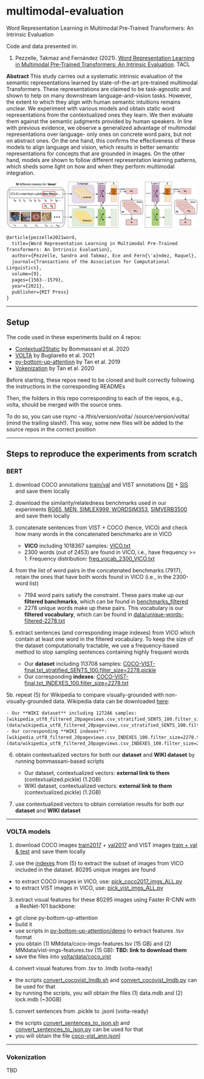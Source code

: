 # multimodal-evaluation
Word Representation Learning in Multimodal Pre-Trained Transformers: An Intrinsic Evaluation



Code and data presented in:

1) Pezzelle, Takmaz and Fernández (2021). [Word Representation Learning in Multimodal Pre-Trained Transformers: An Intrinsic Evaluation](https://direct.mit.edu/tacl/article/doi/10.1162/tacl_a_00443/108935/Word-Representation-Learning-in-Multimodal-Pre). TACL

**Abstract**
This study carries out a systematic intrinsic evaluation of the semantic representations learned by state-of-the-art pre-trained multimodal Transformers. These representations are claimed to be task-agnostic and shown to help on many downstream language-and-vision tasks. However, the extent to which they align with human semantic intuitions remains unclear. We experiment with various models and obtain static word representations from the contextualized ones they learn. We then evaluate them against the semantic judgments provided by human speakers. In line with previous evidence, we observe a generalized advantage of multimodal representations over language- only ones on concrete word pairs, but not on abstract ones. On the one hand, this confirms the effectiveness of these models to align language and vision, which results in better semantic representations for concepts that are grounded in images. On the other hand, models are shown to follow different representation learning patterns, which sheds some light on how and when they perform multimodal integration.

![diagram](mm_tacl_image.png)

```
@article{pezzelle2021word,
  title={Word Representation Learning in Multimodal Pre-Trained Transformers: An Intrinsic Evaluation},
  author={Pezzelle, Sandro and Takmaz, Ece and Fern{\'a}ndez, Raquel},
  journal={Transactions of the Association for Computational Linguistics},
  volume={9},
  pages={1563--1579},
  year={2021},
  publisher={MIT Press}
}
```




***

## Setup

The code used in these experiments build on 4 repos:

- [Contextual2Static](https://github.com/rishibommasani/Contextual2Static) by Bommassani et al. 2020
- [VOLTA](https://github.com/e-bug/volta) by Bugliarello et al. 2021
- [py-bottom-up-attention](https://github.com/airsplay/py-bottom-up-attention) by Tan et al. 2019
- [Vokenization](https://github.com/airsplay/vokenization) by Tan et al. 2020

Before starting, these repos need to be cloned and built correctly following the instructions in the corresponding READMEs

Then, the folders in this repo corresponding to each of the repos, e.g., volta, should be merged with the source ones. 

To do so, you can use rsync -a /this/version/volta/ /source/version/volta/ (mind the trailing slash!). This way, some new files will be added to the source repos in the correct position


***


## Steps to reproduce the experiments from scratch

### BERT

1. download COCO annotations [train/val](http://images.cocodataset.org/annotations/annotations_trainval2017.zip) and VIST annotations [DII](https://visionandlanguage.net/VIST/json_files/description-in-isolation/DII-with-labels.tar.gz) + [SIS](https://visionandlanguage.net/VIST/json_files/story-in-sequence/SIS-with-labels.tar.gz) and save them locally

2. download the similarity/relatedness benchmarks used in our experiments [RG65, MEN, SIMLEX999, WORDSIM353,](https://edatos.consorciomadrono.es/file.xhtml?persistentId=doi:10.21950/AQ1CVX/7DHDQW&version=2.2) [SIMVERB3500](https://github.com/JoonyoungYi/datasets/tree/master/simverb3500) and save them locally

3. concatenate sentences from VIST + COCO (hence, VICO) and check how many words in the concatenated benchmarks are in VICO

	- **VICO** including 1018367 samples: [VICO.txt](data/VICO.txt) 
	- 2300 words (out of 2453) are found in VICO, i.e., have frequency >= 1. Frequency distribution: [freq_vocab_2300_VICO.txt](stats/freq_vocab_2300_VICO.txt)

4. from the list of word pairs in the concatenated benchmarks (7917), retain the ones that have both words found in VICO (i.e., in the 2300-word list)

	- 7194 word pairs satisfy the constraint. These pairs make up our **filtered banchmarks**, which can be found in [benchmarks_filtered](benchmarks_filtered)
	- 2278 unique words make up these pairs. This vocabulary is our **filtered vocabulary**, which can be found in [data/unique-words-filtered-2278.txt](data/unique-words-filtered-2278.txt)

5. extract sentences (and corresponding image indexes) from VICO which contain at least one word in the filtered vocabulary. To keep the size of the dataset computationally tractable, we use a frequency-based method to stop sampling sentences containing highly frequent words

	- Our **dataset** including 113708 samples: [COCO-VIST-final.txt_stratified_SENTS_100.filter_size=2278.pickle](data/COCO-VIST-final.txt_stratified_SENTS_100.filter_size=2278.pickle)
	- Our corresponding **indexes**: [COCO-VIST-final.txt_INDEXES_100.filter_size=2278.txt](data/COCO-VIST-final.txt_INDEXES_100.filter_size=2278.txt)

5b. repeat (5) for Wikipedia to compare visually-grounded with non-visually-grounded data. Wikipedia data can be downloaded [here](https://storage.googleapis.com/lateral-datadumps/wikipedia_utf8_filtered_20pageviews.csv.gz):

	- Our **WIKI dataset** including 127246 samples: [wikipedia_utf8_filtered_20pageviews.csv_stratified_SENTS_100.filter_size=2278.pickle](data/wikipedia_utf8_filtered_20pageviews.csv_stratified_SENTS_100.filter_size=2278.pickle)
	- Our corresponding **WIKI indexes**: [wikipedia_utf8_filtered_20pageviews.csv_INDEXES_100.filter_size=2278.txt](data/wikipedia_utf8_filtered_20pageviews.csv_INDEXES_100.filter_size=2278.txt)

6. obtain contextualized vectors for both our **dataset** and **WIKI dataset** by running bommassani-based scripts 

	- Our dataset, contextualized vectors: **external link to them** (contextualized.pickle) (1.2GB)
	- WIKI dataset, contextualized vectors: **external link to them** (contextualized.pickle) (1.2GB)

7. use contextualized vectors to obtain correlation results for both our **dataset** and **WIKI dataset**


***

### VOLTA models


1. download COCO images [train2017](http://images.cocodataset.org/zips/train2017.zip) + [val2017](http://images.cocodataset.org/zips/val2017.zip) and VIST images [train + val & test](https://visionandlanguage.net/VIST/dataset.html) and save them locally

2. use the [indexes](data/COCO-VIST-final.txt_INDEXES_100.filter_size=2278.txt) from (5) to extract the subset of images from VICO included in the dataset. 80295 unique images are found

- to extract COCO images in VICO, use: [pick_coco2017_imgs_ALL.py](scripts/pick_coco2017_imgs_ALL.py)
- to extract VIST images in VICO, use: [pick_vist_imgs_ALL.py](scripts/pick_vist_imgs_ALL.py)

3. extract visual features for these 80295 images using Faster R-CNN with a ResNet-101 backbone:

- git clone py-bottom-up-attention
- build it
- use scripts in [py-bottom-up-attention/demo](../py-bottom-up-attention/demo) to extract features .tsv format
- you obtain (1) MMdata/coco-imgs-features.tsv (15 GB) and (2) MMdata/vist-imgs-features.tsv (15 GB): **TBD: link to download them**
- save the files into [volta/data/coco_vist](volta/data/coco_vist)

4. convert visual features from .tsv to .lmdb (volta-ready)

- the scripts [convert_cocovist_lmdb.sh](volta/data/coco_vist/convert_cocovist_lmdb.sh) and [convert_cocovist_lmdb.py](volta/data/coco_vist/convert_cocovist_lmdb.py) can be used for that
- by running the scripts, you will obtain the files (1) data.mdb and (2) lock.mdb (~30GB)

<!---
(these are in '/project/dmg_data/MMdata/imgfeats/volta/coco-vist_feat.lmdb' (30GB))
-->


5. convert sentences from .pickle to .jsonl (volta-ready)

- the scripts [convert_sentences_to_json.sh](volta/data/coco_vist/convert_sentences_to_json.sh) and [convert_sentences_to_json.py](volta/data/coco_vist/convert_sentences_to_json.py) can be used for that
- you will obtain the file [coco-vist_ann.jsonl](data/coco-vist_ann.jsonl)


***

### Vokenization

TBD



